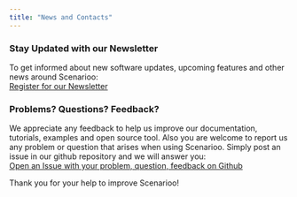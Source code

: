```yaml
---
title: "News and Contacts"
---
```


### Stay Updated with our Newsletter

To get informed about new software updates, upcoming features and other news around Scenarioo:<br/>
<a href="https://groups.google.com/forum/#!forum/scenarioo-news/join" target="_blank">Register for our Newsletter</a>

### Problems? Questions? Feedback?

We appreciate any feedback to help us improve our documentation, tutorials, examples and open source tool.
Also you are welcome to report us any problem or question that arises when using Scenarioo.
Simply post an issue in our github repository and we will answer you:<br/>
<a href="https://github.com/scenarioo/scenarioo/issues/new?labels=feedback" target="_blank">Open an Issue with your problem, question, feedback on Github</a>

Thank you for your help to improve Scenarioo!
